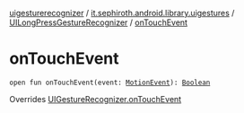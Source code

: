 [uigesturerecognizer](../../index.md) / [it.sephiroth.android.library.uigestures](../index.md) / [UILongPressGestureRecognizer](index.md) / [onTouchEvent](./on-touch-event.md)

# onTouchEvent

`open fun onTouchEvent(event: `[`MotionEvent`](https://developer.android.com/reference/android/view/MotionEvent.html)`): `[`Boolean`](https://kotlinlang.org/api/latest/jvm/stdlib/kotlin/-boolean/index.html)

Overrides [UIGestureRecognizer.onTouchEvent](../-u-i-gesture-recognizer/on-touch-event.md)

